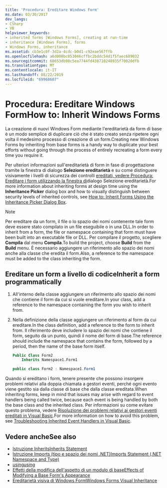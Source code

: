 ```yaml
---
title: 'Procedura: Ereditare Windows Form'
ms.date: 03/30/2017
dev_langs:
- CSharp
- VB
helpviewer_keywords:
- inherited forms [Windows Forms], creating at run-time
- inheritance [Windows Forms], forms
- Windows Forms, inheritance
ms.assetid: cb3e1c0f-3d2a-4cdc-b0d1-c92eae567ffb
ms.openlocfilehash: a6d000bc853046cffbc2bddc54d1f5faec689032
ms.sourcegitcommit: 68653db98c5ea7744fd438710248935f70020dfb
ms.translationtype: MT
ms.contentlocale: it-IT
ms.lasthandoff: 08/22/2019
ms.locfileid: "69968607"
---
```

# <a name="how-to-inherit-windows-forms"></a><span data-ttu-id="d0b06-102">Procedura: Ereditare Windows Form</span><span class="sxs-lookup"><span data-stu-id="d0b06-102">How to: Inherit Windows Forms</span></span>

<span data-ttu-id="d0b06-103">La creazione di nuovi Windows Form mediante l'ereditarietà da form di base è un modo semplice di duplicare ciò che è stato creato senza ripetere ogni volta il medesimo processo di creazione di un form.</span><span class="sxs-lookup"><span data-stu-id="d0b06-103">Creating new Windows Forms by inheriting from base forms is a handy way to duplicate your best efforts without going through the process of entirely recreating a form every time you require it.</span></span>

<span data-ttu-id="d0b06-104">Per ulteriori informazioni sull'ereditarietà di form in fase di progettazione tramite la finestra di dialogo **Selezione ereditarietà** e su come distinguere visivamente i livelli di sicurezza dei controlli [ereditati, vedere Procedura: Ereditare i form utilizzando la finestra di](how-to-inherit-forms-using-the-inheritance-picker-dialog-box.md)dialogo Selezione ereditarietà.</span><span class="sxs-lookup"><span data-stu-id="d0b06-104">For more information about inheriting forms at design time using the **Inheritance Picker** dialog box and how to visually distinguish between security levels of inherited controls, see [How to: Inherit Forms Using the Inheritance Picker Dialog Box](how-to-inherit-forms-using-the-inheritance-picker-dialog-box.md).</span></span>

> [!NOTE]
> <span data-ttu-id="d0b06-105">Per ereditare da un form, il file o lo spazio dei nomi contenente tale form deve essere stato compilato in un file eseguibile o in una DLL.</span><span class="sxs-lookup"><span data-stu-id="d0b06-105">In order to inherit from a form, the file or namespace containing that form must have been built into an executable file or DLL.</span></span> <span data-ttu-id="d0b06-106">Per compilare il progetto, scegliere **Compila** dal menu **Compila**.</span><span class="sxs-lookup"><span data-stu-id="d0b06-106">To build the project, choose **Build** from the **Build** menu.</span></span> <span data-ttu-id="d0b06-107">È necessario aggiungere un riferimento allo spazio dei nomi anche alla classe che eredita il form.</span><span class="sxs-lookup"><span data-stu-id="d0b06-107">Also, a reference to the namespace must be added to the class inheriting the form.</span></span>

## <a name="inherit-a-form-programmatically"></a><span data-ttu-id="d0b06-108">Ereditare un form a livello di codice</span><span class="sxs-lookup"><span data-stu-id="d0b06-108">Inherit a form programmatically</span></span>

1. <span data-ttu-id="d0b06-109">All'interno della classe aggiungere un riferimento allo spazio dei nomi che contiene il form da cui si vuole ereditare.</span><span class="sxs-lookup"><span data-stu-id="d0b06-109">In your class, add a reference to the namespace containing the form you wish to inherit from.</span></span>

2. <span data-ttu-id="d0b06-110">Nella definizione della classe aggiungere un riferimento al form da cui ereditare.</span><span class="sxs-lookup"><span data-stu-id="d0b06-110">In the class definition, add a reference to the form to inherit from.</span></span> <span data-ttu-id="d0b06-111">Il riferimento deve includere lo spazio dei nomi che contiene il form, seguito da un punto, quindi il nome del form di base.</span><span class="sxs-lookup"><span data-stu-id="d0b06-111">The reference should include the namespace that contains the form, followed by a period, then the name of the base form itself.</span></span>

    ```vb
    Public Class Form2
        Inherits Namespace1.Form1
    ```

    ```csharp
    public class Form2 : Namespace1.Form1
    ```

 <span data-ttu-id="d0b06-112">Quando si ereditano i form, tenere presente che possono insorgere problemi relativi alla doppia chiamata a gestori eventi, perché ogni evento viene gestito sia dalla classe di base che dalla classe ereditata.</span><span class="sxs-lookup"><span data-stu-id="d0b06-112">When inheriting forms, keep in mind that issues may arise with regard to event handlers being called twice, because each event is being handled by both the base class and the inherited class.</span></span> <span data-ttu-id="d0b06-113">Per informazioni su come evitare questo problema, vedere [Risoluzione dei problemi relativi ai gestori eventi ereditati in Visual Basic](../../../visual-basic/programming-guide/language-features/events/troubleshooting-inherited-event-handlers.md).</span><span class="sxs-lookup"><span data-stu-id="d0b06-113">For more information on how to avoid this problem, see [Troubleshooting Inherited Event Handlers in Visual Basic](../../../visual-basic/programming-guide/language-features/events/troubleshooting-inherited-event-handlers.md).</span></span>

## <a name="see-also"></a><span data-ttu-id="d0b06-114">Vedere anche</span><span class="sxs-lookup"><span data-stu-id="d0b06-114">See also</span></span>

- [<span data-ttu-id="d0b06-115">Istruzione Inherits</span><span class="sxs-lookup"><span data-stu-id="d0b06-115">Inherits Statement</span></span>](../../../visual-basic/language-reference/statements/inherits-statement.md)
- [<span data-ttu-id="d0b06-116">Istruzione Imports (tipo e spazio dei nomi .NET)</span><span class="sxs-lookup"><span data-stu-id="d0b06-116">Imports Statement (.NET Namespace and Type)</span></span>](../../../visual-basic/language-reference/statements/imports-statement-net-namespace-and-type.md)
- [<span data-ttu-id="d0b06-117">using</span><span class="sxs-lookup"><span data-stu-id="d0b06-117">using</span></span>](../../../csharp/language-reference/keywords/using.md)
- [<span data-ttu-id="d0b06-118">Effetti della modifica dell'aspetto di un modulo di base</span><span class="sxs-lookup"><span data-stu-id="d0b06-118">Effects of Modifying a Base Form's Appearance</span></span>](effects-of-modifying-base-form-appearance.md)
- [<span data-ttu-id="d0b06-119">Ereditarietà visiva di Windows Form</span><span class="sxs-lookup"><span data-stu-id="d0b06-119">Windows Forms Visual Inheritance</span></span>](windows-forms-visual-inheritance.md)
